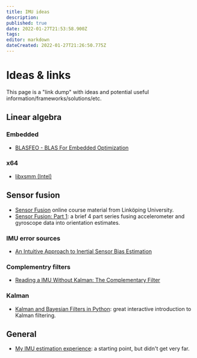 ```yaml
---
title: IMU ideas
description: 
published: true
date: 2022-01-27T21:53:58.900Z
tags: 
editor: markdown
dateCreated: 2022-01-27T21:26:50.775Z
---
```


# Ideas & links

This page is a "link dump" with ideas and potential useful information/frameworks/solutions/etc.

## Linear algebra

### Embedded
* [BLASFEO - BLAS For Embedded Optimization](https://github.com/giaf/blasfeo)

### x64
* [libxsmm (Intel)](https://libxsmm.readthedocs.io/en/latest/)


## Sensor fusion

* [Sensor Fusion](https://sensorfusion.se/) online course material from Linköping University.
* [Sensor Fusion: Part 1](https://telesens.co/2017/04/27/sensor-fusion-part-1/): a brief 4 part series fusing accelerometer and gyroscope data into orientation estimates.

### IMU error sources

* [An Intuitive Approach to Inertial Sensor Bias Estimation](https://www.hindawi.com/journals/ijno/2013/762758/)


### Complementry filters

* [Reading a IMU Without Kalman: The Complementary Filter](https://pieter-jan.com/node/11)

### Kalman

* [Kalman and Bayesian Filters in Python](https://github.com/rlabbe/Kalman-and-Bayesian-Filters-in-Python): great interactive introduction to Kalman filtering.


## General

* [My IMU estimation experience](https://sites.google.com/site/myimuestimationexperience/home): a starting point, but didn't get very far.

